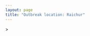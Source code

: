 ```yaml
---
layout: page
title: "Outbreak location: Raichur"
---
```

<div id="mapid">
<script src="https://buda-magenta.github.io/hazard_map/load_map.js"></script>
><script>
var marker_outbreak = L.marker([16.083333, 77.166667],{"autoPan": true}).addTo(map); marker_outbreak.bindTooltip("Raichur").openTooltip();

var circle_1 = L.circle([17.388786, 78.461065], {"pane": "markerPane", "color": "red", "fill": true, "fillOpacity": 0.2, "fillRule": "evenodd", "lineCap": "round", "lineJoin": "round", "opacity": 1.0, "radius": 561030, "stroke": true, "weight": 2}).addTo(map);
circle_1.bindTooltip("Hyderabad<br>rank: 1<br>hazard index: 0.140258")

var circle_2 = L.circle([17.849907, 75.276320], {"pane": "markerPane", "color": "red", "fill": true, "fillOpacity": 0.2, "fillRule": "evenodd", "lineCap": "round", "lineJoin": "round", "opacity": 1.0, "radius": 205817, "stroke": true, "weight": 2}).addTo(map);
circle_2.bindTooltip("Solapur<br>rank: 2<br>hazard index: 0.051454")

var circle_3 = L.circle([17.910400, 77.519900], {"pane": "markerPane", "color": "red", "fill": true, "fillOpacity": 0.2, "fillRule": "evenodd", "lineCap": "round", "lineJoin": "round", "opacity": 1.0, "radius": 80006, "stroke": true, "weight": 2}).addTo(map);
circle_3.bindTooltip("Bidar<br>rank: 3<br>hazard index: 0.020002")

var circle_4 = L.circle([18.793568, 80.815939], {"pane": "markerPane", "color": "red", "fill": true, "fillOpacity": 0.2, "fillRule": "evenodd", "lineCap": "round", "lineJoin": "round", "opacity": 1.0, "radius": 58972, "stroke": true, "weight": 2}).addTo(map);
circle_4.bindTooltip("Bijapur<br>rank: 4<br>hazard index: 0.014743")

var circle_5 = L.circle([12.979120, 77.591300], {"pane": "markerPane", "color": "red", "fill": true, "fillOpacity": 0.2, "fillRule": "evenodd", "lineCap": "round", "lineJoin": "round", "opacity": 1.0, "radius": 43272, "stroke": true, "weight": 2}).addTo(map);
circle_5.bindTooltip("Bangalore<br>rank: 5<br>hazard index: 0.010818")

var circle_6 = L.circle([15.631900, 77.275900], {"pane": "markerPane", "color": "red", "fill": true, "fillOpacity": 0.2, "fillRule": "evenodd", "lineCap": "round", "lineJoin": "round", "opacity": 1.0, "radius": 41405, "stroke": true, "weight": 2}).addTo(map);
circle_6.bindTooltip("Adoni<br>rank: 6<br>hazard index: 0.010351")

var circle_7 = L.circle([15.119651, 77.455290], {"pane": "markerPane", "color": "red", "fill": true, "fillOpacity": 0.2, "fillRule": "evenodd", "lineCap": "round", "lineJoin": "round", "opacity": 1.0, "radius": 33452, "stroke": true, "weight": 2}).addTo(map);
circle_7.bindTooltip("Guntakal<br>rank: 7<br>hazard index: 0.008363")

var circle_8 = L.circle([15.475377, 78.478558], {"pane": "markerPane", "color": "red", "fill": true, "fillOpacity": 0.2, "fillRule": "evenodd", "lineCap": "round", "lineJoin": "round", "opacity": 1.0, "radius": 33149, "stroke": true, "weight": 2}).addTo(map);
circle_8.bindTooltip("Nandyal<br>rank: 8<br>hazard index: 0.008287")

var circle_9 = L.circle([16.181939, 81.135130], {"pane": "markerPane", "color": "red", "fill": true, "fillOpacity": 0.2, "fillRule": "evenodd", "lineCap": "round", "lineJoin": "round", "opacity": 1.0, "radius": 29747, "stroke": true, "weight": 2}).addTo(map);
circle_9.bindTooltip("Machilipatnam<br>rank: 9<br>hazard index: 0.007437")

var circle_10 = L.circle([14.475294, 78.821686], {"pane": "markerPane", "color": "red", "fill": true, "fillOpacity": 0.2, "fillRule": "evenodd", "lineCap": "round", "lineJoin": "round", "opacity": 1.0, "radius": 29701, "stroke": true, "weight": 2}).addTo(map);
circle_10.bindTooltip("Kadapa<br>rank: 10<br>hazard index: 0.007425")

var circle_11 = L.circle([13.083694, 80.270186], {"pane": "markerPane", "color": "red", "fill": true, "fillOpacity": 0.2, "fillRule": "evenodd", "lineCap": "round", "lineJoin": "round", "opacity": 1.0, "radius": 28201, "stroke": true, "weight": 2}).addTo(map);
circle_11.bindTooltip("Chennai<br>rank: 11<br>hazard index: 0.007050")

var circle_12 = L.circle([15.266493, 76.387230], {"pane": "markerPane", "color": "red", "fill": true, "fillOpacity": 0.2, "fillRule": "evenodd", "lineCap": "round", "lineJoin": "round", "opacity": 1.0, "radius": 27759, "stroke": true, "weight": 2}).addTo(map);
circle_12.bindTooltip("Hospet<br>rank: 12<br>hazard index: 0.006940")

var circle_13 = L.circle([13.631637, 79.423171], {"pane": "markerPane", "color": "red", "fill": true, "fillOpacity": 0.2, "fillRule": "evenodd", "lineCap": "round", "lineJoin": "round", "opacity": 1.0, "radius": 27187, "stroke": true, "weight": 2}).addTo(map);
circle_13.bindTooltip("Tirupati<br>rank: 13<br>hazard index: 0.006797")

var circle_14 = L.circle([14.906956, 78.009707], {"pane": "markerPane", "color": "red", "fill": true, "fillOpacity": 0.2, "fillRule": "evenodd", "lineCap": "round", "lineJoin": "round", "opacity": 1.0, "radius": 25121, "stroke": true, "weight": 2}).addTo(map);
circle_14.bindTooltip("Tadipatri<br>rank: 14<br>hazard index: 0.006280")

var circle_15 = L.circle([17.166667, 77.083333], {"pane": "markerPane", "color": "red", "fill": true, "fillOpacity": 0.2, "fillRule": "evenodd", "lineCap": "round", "lineJoin": "round", "opacity": 1.0, "radius": 22343, "stroke": true, "weight": 2}).addTo(map);
circle_15.bindTooltip("Gulbarga<br>rank: 15<br>hazard index: 0.005586")

var circle_16 = L.circle([15.426365, 75.630079], {"pane": "markerPane", "color": "red", "fill": true, "fillOpacity": 0.2, "fillRule": "evenodd", "lineCap": "round", "lineJoin": "round", "opacity": 1.0, "radius": 19784, "stroke": true, "weight": 2}).addTo(map);
circle_16.bindTooltip("Gadag<br>rank: 16<br>hazard index: 0.004946")

var circle_17 = L.circle([15.143395, 76.919388], {"pane": "markerPane", "color": "red", "fill": true, "fillOpacity": 0.2, "fillRule": "evenodd", "lineCap": "round", "lineJoin": "round", "opacity": 1.0, "radius": 18690, "stroke": true, "weight": 2}).addTo(map);
circle_17.bindTooltip("Bellary<br>rank: 17<br>hazard index: 0.004673")

var circle_18 = L.circle([15.830925, 78.042537], {"pane": "markerPane", "color": "red", "fill": true, "fillOpacity": 0.2, "fillRule": "evenodd", "lineCap": "round", "lineJoin": "round", "opacity": 1.0, "radius": 17845, "stroke": true, "weight": 2}).addTo(map);
circle_18.bindTooltip("Kurnool<br>rank: 18<br>hazard index: 0.004461")

var circle_19 = L.circle([19.075990, 72.877393], {"pane": "markerPane", "color": "red", "fill": true, "fillOpacity": 0.2, "fillRule": "evenodd", "lineCap": "round", "lineJoin": "round", "opacity": 1.0, "radius": 15939, "stroke": true, "weight": 2}).addTo(map);
circle_19.bindTooltip("Mumbai<br>rank: 19<br>hazard index: 0.003985")

var circle_20 = L.circle([16.743454, 77.992319], {"pane": "markerPane", "color": "red", "fill": true, "fillOpacity": 0.2, "fillRule": "evenodd", "lineCap": "round", "lineJoin": "round", "opacity": 1.0, "radius": 15100, "stroke": true, "weight": 2}).addTo(map);
circle_20.bindTooltip("Mahbubnagar<br>rank: 20<br>hazard index: 0.003775")

var circle_21 = L.circle([14.654623, 77.556260], {"pane": "markerPane", "color": "red", "fill": true, "fillOpacity": 0.2, "fillRule": "evenodd", "lineCap": "round", "lineJoin": "round", "opacity": 1.0, "radius": 13924, "stroke": true, "weight": 2}).addTo(map);
circle_21.bindTooltip("Anantapur<br>rank: 21<br>hazard index: 0.003481")

var circle_22 = L.circle([18.351469, 76.755121], {"pane": "markerPane", "color": "red", "fill": true, "fillOpacity": 0.2, "fillRule": "evenodd", "lineCap": "round", "lineJoin": "round", "opacity": 1.0, "radius": 13336, "stroke": true, "weight": 2}).addTo(map);
circle_22.bindTooltip("Latur<br>rank: 22<br>hazard index: 0.003334")

var circle_23 = L.circle([15.431506, 76.532774], {"pane": "markerPane", "color": "red", "fill": true, "fillOpacity": 0.2, "fillRule": "evenodd", "lineCap": "round", "lineJoin": "round", "opacity": 1.0, "radius": 12987, "stroke": true, "weight": 2}).addTo(map);
circle_23.bindTooltip("Gangawati<br>rank: 23<br>hazard index: 0.003247")

var circle_24 = L.circle([17.980609, 79.598212], {"pane": "markerPane", "color": "red", "fill": true, "fillOpacity": 0.2, "fillRule": "evenodd", "lineCap": "round", "lineJoin": "round", "opacity": 1.0, "radius": 12250, "stroke": true, "weight": 2}).addTo(map);
circle_24.bindTooltip("Warangal<br>rank: 24<br>hazard index: 0.003063")

var circle_25 = L.circle([16.185317, 75.696792], {"pane": "markerPane", "color": "red", "fill": true, "fillOpacity": 0.2, "fillRule": "evenodd", "lineCap": "round", "lineJoin": "round", "opacity": 1.0, "radius": 12179, "stroke": true, "weight": 2}).addTo(map);
circle_25.bindTooltip("Bagalkot<br>rank: 25<br>hazard index: 0.003045")

var circle_26 = L.circle([18.521428, 73.854454], {"pane": "markerPane", "color": "red", "fill": true, "fillOpacity": 0.2, "fillRule": "evenodd", "lineCap": "round", "lineJoin": "round", "opacity": 1.0, "radius": 11410, "stroke": true, "weight": 2}).addTo(map);
circle_26.bindTooltip("Pune<br>rank: 26<br>hazard index: 0.002853")

var circle_27 = L.circle([16.508759, 80.618510], {"pane": "markerPane", "color": "red", "fill": true, "fillOpacity": 0.2, "fillRule": "evenodd", "lineCap": "round", "lineJoin": "round", "opacity": 1.0, "radius": 9964, "stroke": true, "weight": 2}).addTo(map);
circle_27.bindTooltip("Vijayawada<br>rank: 27<br>hazard index: 0.002491")

var circle_28 = L.circle([28.651718, 77.221939], {"pane": "markerPane", "color": "red", "fill": true, "fillOpacity": 0.2, "fillRule": "evenodd", "lineCap": "round", "lineJoin": "round", "opacity": 1.0, "radius": 9707, "stroke": true, "weight": 2}).addTo(map);
circle_28.bindTooltip("Delhi<br>rank: 28<br>hazard index: 0.002427")

var circle_29 = L.circle([26.055318, 82.993139], {"pane": "markerPane", "color": "red", "fill": true, "fillOpacity": 0.2, "fillRule": "evenodd", "lineCap": "round", "lineJoin": "round", "opacity": 1.0, "radius": 9395, "stroke": true, "weight": 2}).addTo(map);
circle_29.bindTooltip("Nizamabad<br>rank: 29<br>hazard index: 0.002349")

var circle_30 = L.circle([19.169335, 77.311013], {"pane": "markerPane", "color": "red", "fill": true, "fillOpacity": 0.2, "fillRule": "evenodd", "lineCap": "round", "lineJoin": "round", "opacity": 1.0, "radius": 7985, "stroke": true, "weight": 2}).addTo(map);
circle_30.bindTooltip("Nanded Waghala<br>rank: 30<br>hazard index: 0.001996")

var circle_31 = L.circle([17.723128, 83.301284], {"pane": "markerPane", "color": "red", "fill": true, "fillOpacity": 0.2, "fillRule": "evenodd", "lineCap": "round", "lineJoin": "round", "opacity": 1.0, "radius": 7674, "stroke": true, "weight": 2}).addTo(map);
circle_31.bindTooltip("Visakhapatnam<br>rank: 31<br>hazard index: 0.001919")

var circle_32 = L.circle([18.761516, 79.478785], {"pane": "markerPane", "color": "red", "fill": true, "fillOpacity": 0.2, "fillRule": "evenodd", "lineCap": "round", "lineJoin": "round", "opacity": 1.0, "radius": 6810, "stroke": true, "weight": 2}).addTo(map);
circle_32.bindTooltip("Ramagundam<br>rank: 32<br>hazard index: 0.001703")

var circle_33 = L.circle([19.290314, 76.602903], {"pane": "markerPane", "color": "red", "fill": true, "fillOpacity": 0.2, "fillRule": "evenodd", "lineCap": "round", "lineJoin": "round", "opacity": 1.0, "radius": 6695, "stroke": true, "weight": 2}).addTo(map);
circle_33.bindTooltip("Parbhani<br>rank: 33<br>hazard index: 0.001674")

var circle_34 = L.circle([20.843512, 75.525927], {"pane": "markerPane", "color": "red", "fill": true, "fillOpacity": 0.2, "fillRule": "evenodd", "lineCap": "round", "lineJoin": "round", "opacity": 1.0, "radius": 6672, "stroke": true, "weight": 2}).addTo(map);
circle_34.bindTooltip("Jalgaon<br>rank: 34<br>hazard index: 0.001668")

var circle_35 = L.circle([16.291519, 80.454159], {"pane": "markerPane", "color": "red", "fill": true, "fillOpacity": 0.2, "fillRule": "evenodd", "lineCap": "round", "lineJoin": "round", "opacity": 1.0, "radius": 6431, "stroke": true, "weight": 2}).addTo(map);
circle_35.bindTooltip("Guntur<br>rank: 35<br>hazard index: 0.001608")

var circle_36 = L.circle([14.422347, 77.720069], {"pane": "markerPane", "color": "red", "fill": true, "fillOpacity": 0.2, "fillRule": "evenodd", "lineCap": "round", "lineJoin": "round", "opacity": 1.0, "radius": 6301, "stroke": true, "weight": 2}).addTo(map);
circle_36.bindTooltip("Dharmavaram<br>rank: 36<br>hazard index: 0.001575")

var circle_37 = L.circle([18.437436, 77.110521], {"pane": "markerPane", "color": "red", "fill": true, "fillOpacity": 0.2, "fillRule": "evenodd", "lineCap": "round", "lineJoin": "round", "opacity": 1.0, "radius": 5882, "stroke": true, "weight": 2}).addTo(map);
circle_37.bindTooltip("Udgir<br>rank: 37<br>hazard index: 0.001471")

var circle_38 = L.circle([16.850253, 74.594888], {"pane": "markerPane", "color": "red", "fill": true, "fillOpacity": 0.2, "fillRule": "evenodd", "lineCap": "round", "lineJoin": "round", "opacity": 1.0, "radius": 5848, "stroke": true, "weight": 2}).addTo(map);
circle_38.bindTooltip("Sangli<br>rank: 38<br>hazard index: 0.001462")

var circle_39 = L.circle([16.702841, 74.240533], {"pane": "markerPane", "color": "red", "fill": true, "fillOpacity": 0.2, "fillRule": "evenodd", "lineCap": "round", "lineJoin": "round", "opacity": 1.0, "radius": 4939, "stroke": true, "weight": 2}).addTo(map);
circle_39.bindTooltip("Kolhapur<br>rank: 39<br>hazard index: 0.001235")

var circle_40 = L.circle([22.541418, 88.357691], {"pane": "markerPane", "color": "red", "fill": true, "fillOpacity": 0.2, "fillRule": "evenodd", "lineCap": "round", "lineJoin": "round", "opacity": 1.0, "radius": 4587, "stroke": true, "weight": 2}).addTo(map);
circle_40.bindTooltip("Kolkata<br>rank: 40<br>hazard index: 0.001147")

var circle_41 = L.circle([11.001812, 76.962842], {"pane": "markerPane", "color": "red", "fill": true, "fillOpacity": 0.2, "fillRule": "evenodd", "lineCap": "round", "lineJoin": "round", "opacity": 1.0, "radius": 4219, "stroke": true, "weight": 2}).addTo(map);
circle_41.bindTooltip("Coimbatore<br>rank: 41<br>hazard index: 0.001055")

var circle_42 = L.circle([18.627929, 73.800983], {"pane": "markerPane", "color": "red", "fill": true, "fillOpacity": 0.2, "fillRule": "evenodd", "lineCap": "round", "lineJoin": "round", "opacity": 1.0, "radius": 3700, "stroke": true, "weight": 2}).addTo(map);
circle_42.bindTooltip("Pimpri Chinchwad<br>rank: 42<br>hazard index: 0.000925")

var circle_43 = L.circle([18.434644, 79.132265], {"pane": "markerPane", "color": "red", "fill": true, "fillOpacity": 0.2, "fillRule": "evenodd", "lineCap": "round", "lineJoin": "round", "opacity": 1.0, "radius": 3551, "stroke": true, "weight": 2}).addTo(map);
circle_43.bindTooltip("Karimnagar<br>rank: 43<br>hazard index: 0.000888")

var circle_44 = L.circle([11.664300, 78.146000], {"pane": "markerPane", "color": "red", "fill": true, "fillOpacity": 0.2, "fillRule": "evenodd", "lineCap": "round", "lineJoin": "round", "opacity": 1.0, "radius": 3514, "stroke": true, "weight": 2}).addTo(map);
circle_44.bindTooltip("Salem<br>rank: 44<br>hazard index: 0.000879")

var circle_45 = L.circle([15.351838, 75.137985], {"pane": "markerPane", "color": "red", "fill": true, "fillOpacity": 0.2, "fillRule": "evenodd", "lineCap": "round", "lineJoin": "round", "opacity": 1.0, "radius": 3171, "stroke": true, "weight": 2}).addTo(map);
circle_45.bindTooltip("Hubli<br>rank: 45<br>hazard index: 0.000793")

var circle_46 = L.circle([16.857964, 79.217494], {"pane": "markerPane", "color": "red", "fill": true, "fillOpacity": 0.2, "fillRule": "evenodd", "lineCap": "round", "lineJoin": "round", "opacity": 1.0, "radius": 3043, "stroke": true, "weight": 2}).addTo(map);
circle_46.bindTooltip("Nalgonda<br>rank: 46<br>hazard index: 0.000761")

var circle_47 = L.circle([16.432998, 80.993715], {"pane": "markerPane", "color": "red", "fill": true, "fillOpacity": 0.2, "fillRule": "evenodd", "lineCap": "round", "lineJoin": "round", "opacity": 1.0, "radius": 2819, "stroke": true, "weight": 2}).addTo(map);
circle_47.bindTooltip("Gudivada<br>rank: 47<br>hazard index: 0.000705")

var circle_48 = L.circle([8.576971, 77.050125], {"pane": "markerPane", "color": "red", "fill": true, "fillOpacity": 0.2, "fillRule": "evenodd", "lineCap": "round", "lineJoin": "round", "opacity": 1.0, "radius": 2674, "stroke": true, "weight": 2}).addTo(map);
circle_48.bindTooltip("Thiruvananthapuram<br>rank: 48<br>hazard index: 0.000669")

var circle_49 = L.circle([17.500000, 80.333333], {"pane": "markerPane", "color": "red", "fill": true, "fillOpacity": 0.2, "fillRule": "evenodd", "lineCap": "round", "lineJoin": "round", "opacity": 1.0, "radius": 2540, "stroke": true, "weight": 2}).addTo(map);
circle_49.bindTooltip("Khammam<br>rank: 49<br>hazard index: 0.000635")

var circle_50 = L.circle([13.160105, 79.155551], {"pane": "markerPane", "color": "red", "fill": true, "fillOpacity": 0.2, "fillRule": "evenodd", "lineCap": "round", "lineJoin": "round", "opacity": 1.0, "radius": 2449, "stroke": true, "weight": 2}).addTo(map);
circle_50.bindTooltip("Chittoor<br>rank: 50<br>hazard index: 0.000612")

var circle_51 = L.circle([20.266777, 85.843559], {"pane": "markerPane", "color": "red", "fill": true, "fillOpacity": 0.2, "fillRule": "evenodd", "lineCap": "round", "lineJoin": "round", "opacity": 1.0, "radius": 2347, "stroke": true, "weight": 2}).addTo(map);
circle_51.bindTooltip("Bhubaneswar<br>rank: 51<br>hazard index: 0.000587")

var circle_52 = L.circle([16.870988, 79.561398], {"pane": "markerPane", "color": "red", "fill": true, "fillOpacity": 0.2, "fillRule": "evenodd", "lineCap": "round", "lineJoin": "round", "opacity": 1.0, "radius": 2336, "stroke": true, "weight": 2}).addTo(map);
circle_52.bindTooltip("Miryalaguda<br>rank: 52<br>hazard index: 0.000584")

var circle_53 = L.circle([19.194329, 72.970178], {"pane": "markerPane", "color": "red", "fill": true, "fillOpacity": 0.2, "fillRule": "evenodd", "lineCap": "round", "lineJoin": "round", "opacity": 1.0, "radius": 2319, "stroke": true, "weight": 2}).addTo(map);
circle_53.bindTooltip("Thane<br>rank: 53<br>hazard index: 0.000580")

var circle_54 = L.circle([23.021624, 72.579707], {"pane": "markerPane", "color": "red", "fill": true, "fillOpacity": 0.2, "fillRule": "evenodd", "lineCap": "round", "lineJoin": "round", "opacity": 1.0, "radius": 2263, "stroke": true, "weight": 2}).addTo(map);
circle_54.bindTooltip("Ahmedabad<br>rank: 54<br>hazard index: 0.000566")

var circle_55 = L.circle([9.926115, 78.114098], {"pane": "markerPane", "color": "red", "fill": true, "fillOpacity": 0.2, "fillRule": "evenodd", "lineCap": "round", "lineJoin": "round", "opacity": 1.0, "radius": 2189, "stroke": true, "weight": 2}).addTo(map);
circle_55.bindTooltip("Madurai<br>rank: 55<br>hazard index: 0.000547")

var circle_56 = L.circle([17.005045, 81.780473], {"pane": "markerPane", "color": "red", "fill": true, "fillOpacity": 0.2, "fillRule": "evenodd", "lineCap": "round", "lineJoin": "round", "opacity": 1.0, "radius": 2178, "stroke": true, "weight": 2}).addTo(map);
circle_56.bindTooltip("Rajahmundry<br>rank: 56<br>hazard index: 0.000545")

var circle_57 = L.circle([19.918233, 75.868625], {"pane": "markerPane", "color": "red", "fill": true, "fillOpacity": 0.2, "fillRule": "evenodd", "lineCap": "round", "lineJoin": "round", "opacity": 1.0, "radius": 2111, "stroke": true, "weight": 2}).addTo(map);
circle_57.bindTooltip("Jalna<br>rank: 57<br>hazard index: 0.000528")

var circle_58 = L.circle([12.305183, 76.655361], {"pane": "markerPane", "color": "red", "fill": true, "fillOpacity": 0.2, "fillRule": "evenodd", "lineCap": "round", "lineJoin": "round", "opacity": 1.0, "radius": 2034, "stroke": true, "weight": 2}).addTo(map);
circle_58.bindTooltip("Mysore<br>rank: 58<br>hazard index: 0.000509")

var circle_59 = L.circle([16.695935, 74.455575], {"pane": "markerPane", "color": "red", "fill": true, "fillOpacity": 0.2, "fillRule": "evenodd", "lineCap": "round", "lineJoin": "round", "opacity": 1.0, "radius": 1922, "stroke": true, "weight": 2}).addTo(map);
circle_59.bindTooltip("Ichalkaranji<br>rank: 59<br>hazard index: 0.000481")

var circle_60 = L.circle([12.869810, 74.843008], {"pane": "markerPane", "color": "red", "fill": true, "fillOpacity": 0.2, "fillRule": "evenodd", "lineCap": "round", "lineJoin": "round", "opacity": 1.0, "radius": 1829, "stroke": true, "weight": 2}).addTo(map);
circle_60.bindTooltip("Mangalore<br>rank: 60<br>hazard index: 0.000457")

var circle_61 = L.circle([15.398403, 73.812918], {"pane": "markerPane", "color": "red", "fill": true, "fillOpacity": 0.2, "fillRule": "evenodd", "lineCap": "round", "lineJoin": "round", "opacity": 1.0, "radius": 1803, "stroke": true, "weight": 2}).addTo(map);
circle_61.bindTooltip("Vasco Da Gama<br>rank: 61<br>hazard index: 0.000451")

var circle_62 = L.circle([11.101781, 77.345192], {"pane": "markerPane", "color": "red", "fill": true, "fillOpacity": 0.2, "fillRule": "evenodd", "lineCap": "round", "lineJoin": "round", "opacity": 1.0, "radius": 1767, "stroke": true, "weight": 2}).addTo(map);
circle_62.bindTooltip("Tiruppur<br>rank: 62<br>hazard index: 0.000442")

var circle_63 = L.circle([21.149813, 79.082056], {"pane": "markerPane", "color": "red", "fill": true, "fillOpacity": 0.2, "fillRule": "evenodd", "lineCap": "round", "lineJoin": "round", "opacity": 1.0, "radius": 1700, "stroke": true, "weight": 2}).addTo(map);
circle_63.bindTooltip("Nagpur<br>rank: 63<br>hazard index: 0.000425")

var circle_64 = L.circle([26.915458, 75.818982], {"pane": "markerPane", "color": "red", "fill": true, "fillOpacity": 0.2, "fillRule": "evenodd", "lineCap": "round", "lineJoin": "round", "opacity": 1.0, "radius": 1648, "stroke": true, "weight": 2}).addTo(map);
circle_64.bindTooltip("Jaipur<br>rank: 64<br>hazard index: 0.000412")

var circle_65 = L.circle([15.857267, 74.506934], {"pane": "markerPane", "color": "red", "fill": true, "fillOpacity": 0.2, "fillRule": "evenodd", "lineCap": "round", "lineJoin": "round", "opacity": 1.0, "radius": 1640, "stroke": true, "weight": 2}).addTo(map);
circle_65.bindTooltip("Belgaum<br>rank: 65<br>hazard index: 0.000410")

var circle_66 = L.circle([10.804973, 78.687030], {"pane": "markerPane", "color": "red", "fill": true, "fillOpacity": 0.2, "fillRule": "evenodd", "lineCap": "round", "lineJoin": "round", "opacity": 1.0, "radius": 1609, "stroke": true, "weight": 2}).addTo(map);
circle_66.bindTooltip("Tiruchirappalli<br>rank: 66<br>hazard index: 0.000402")

var circle_67 = L.circle([9.931308, 76.267414], {"pane": "markerPane", "color": "red", "fill": true, "fillOpacity": 0.2, "fillRule": "evenodd", "lineCap": "round", "lineJoin": "round", "opacity": 1.0, "radius": 1598, "stroke": true, "weight": 2}).addTo(map);
circle_67.bindTooltip("Kochi<br>rank: 67<br>hazard index: 0.000400")

var circle_68 = L.circle([14.466127, 75.920636], {"pane": "markerPane", "color": "red", "fill": true, "fillOpacity": 0.2, "fillRule": "evenodd", "lineCap": "round", "lineJoin": "round", "opacity": 1.0, "radius": 1392, "stroke": true, "weight": 2}).addTo(map);
circle_68.bindTooltip("Davanagere<br>rank: 68<br>hazard index: 0.000348")

var circle_69 = L.circle([14.449372, 79.987376], {"pane": "markerPane", "color": "red", "fill": true, "fillOpacity": 0.2, "fillRule": "evenodd", "lineCap": "round", "lineJoin": "round", "opacity": 1.0, "radius": 1328, "stroke": true, "weight": 2}).addTo(map);
circle_69.bindTooltip("Nellore<br>rank: 69<br>hazard index: 0.000332")

var circle_70 = L.circle([25.335649, 83.007629], {"pane": "markerPane", "color": "red", "fill": true, "fillOpacity": 0.2, "fillRule": "evenodd", "lineCap": "round", "lineJoin": "round", "opacity": 1.0, "radius": 1283, "stroke": true, "weight": 2}).addTo(map);
circle_70.bindTooltip("Varanasi<br>rank: 70<br>hazard index: 0.000321")

var circle_71 = L.circle([21.237947, 81.633683], {"pane": "markerPane", "color": "red", "fill": true, "fillOpacity": 0.2, "fillRule": "evenodd", "lineCap": "round", "lineJoin": "round", "opacity": 1.0, "radius": 1254, "stroke": true, "weight": 2}).addTo(map);
circle_71.bindTooltip("Raipur<br>rank: 71<br>hazard index: 0.000314")

var circle_72 = L.circle([8.887951, 76.595501], {"pane": "markerPane", "color": "red", "fill": true, "fillOpacity": 0.2, "fillRule": "evenodd", "lineCap": "round", "lineJoin": "round", "opacity": 1.0, "radius": 1240, "stroke": true, "weight": 2}).addTo(map);
circle_72.bindTooltip("Kollam<br>rank: 72<br>hazard index: 0.000310")

var circle_73 = L.circle([19.087076, 82.023572], {"pane": "markerPane", "color": "red", "fill": true, "fillOpacity": 0.2, "fillRule": "evenodd", "lineCap": "round", "lineJoin": "round", "opacity": 1.0, "radius": 1182, "stroke": true, "weight": 2}).addTo(map);
circle_73.bindTooltip("Jagdalpur<br>rank: 73<br>hazard index: 0.000296")

var circle_74 = L.circle([10.525626, 76.213254], {"pane": "markerPane", "color": "red", "fill": true, "fillOpacity": 0.2, "fillRule": "evenodd", "lineCap": "round", "lineJoin": "round", "opacity": 1.0, "radius": 1121, "stroke": true, "weight": 2}).addTo(map);
circle_74.bindTooltip("Thrissur<br>rank: 74<br>hazard index: 0.000280")

var circle_75 = L.circle([13.340077, 77.100621], {"pane": "markerPane", "color": "red", "fill": true, "fillOpacity": 0.2, "fillRule": "evenodd", "lineCap": "round", "lineJoin": "round", "opacity": 1.0, "radius": 1105, "stroke": true, "weight": 2}).addTo(map);
circle_75.bindTooltip("Tumkur<br>rank: 75<br>hazard index: 0.000276")

var circle_76 = L.circle([19.250000, 74.750000], {"pane": "markerPane", "color": "red", "fill": true, "fillOpacity": 0.2, "fillRule": "evenodd", "lineCap": "round", "lineJoin": "round", "opacity": 1.0, "radius": 1072, "stroke": true, "weight": 2}).addTo(map);
circle_76.bindTooltip("Ahmadnagar<br>rank: 76<br>hazard index: 0.000268")

var circle_77 = L.circle([8.188047, 77.429049], {"pane": "markerPane", "color": "red", "fill": true, "fillOpacity": 0.2, "fillRule": "evenodd", "lineCap": "round", "lineJoin": "round", "opacity": 1.0, "radius": 1069, "stroke": true, "weight": 2}).addTo(map);
circle_77.bindTooltip("Nagercoil<br>rank: 77<br>hazard index: 0.000267")

var circle_78 = L.circle([16.676135, 81.170868], {"pane": "markerPane", "color": "red", "fill": true, "fillOpacity": 0.2, "fillRule": "evenodd", "lineCap": "round", "lineJoin": "round", "opacity": 1.0, "radius": 1062, "stroke": true, "weight": 2}).addTo(map);
circle_78.bindTooltip("Eluru<br>rank: 78<br>hazard index: 0.000266")

var circle_79 = L.circle([26.838100, 80.934600], {"pane": "markerPane", "color": "red", "fill": true, "fillOpacity": 0.2, "fillRule": "evenodd", "lineCap": "round", "lineJoin": "round", "opacity": 1.0, "radius": 1001, "stroke": true, "weight": 2}).addTo(map);
circle_79.bindTooltip("Lucknow<br>rank: 79<br>hazard index: 0.000250")

var circle_80 = L.circle([25.531031, 78.652689], {"pane": "markerPane", "color": "red", "fill": true, "fillOpacity": 0.2, "fillRule": "evenodd", "lineCap": "round", "lineJoin": "round", "opacity": 1.0, "radius": 963, "stroke": true, "weight": 2}).addTo(map);
circle_80.bindTooltip("Jhansi<br>rank: 80<br>hazard index: 0.000241")

var circle_81 = L.circle([13.573260, 78.479146], {"pane": "markerPane", "color": "red", "fill": true, "fillOpacity": 0.2, "fillRule": "evenodd", "lineCap": "round", "lineJoin": "round", "opacity": 1.0, "radius": 932, "stroke": true, "weight": 2}).addTo(map);
circle_81.bindTooltip("Madanapalle<br>rank: 81<br>hazard index: 0.000233")

var circle_82 = L.circle([22.720362, 75.868200], {"pane": "markerPane", "color": "red", "fill": true, "fillOpacity": 0.2, "fillRule": "evenodd", "lineCap": "round", "lineJoin": "round", "opacity": 1.0, "radius": 829, "stroke": true, "weight": 2}).addTo(map);
circle_82.bindTooltip("Indore<br>rank: 82<br>hazard index: 0.000207")

var circle_83 = L.circle([16.237773, 80.646422], {"pane": "markerPane", "color": "red", "fill": true, "fillOpacity": 0.2, "fillRule": "evenodd", "lineCap": "round", "lineJoin": "round", "opacity": 1.0, "radius": 822, "stroke": true, "weight": 2}).addTo(map);
circle_83.bindTooltip("Tenali<br>rank: 83<br>hazard index: 0.000206")

var circle_84 = L.circle([18.169844, 76.117963], {"pane": "markerPane", "color": "red", "fill": true, "fillOpacity": 0.2, "fillRule": "evenodd", "lineCap": "round", "lineJoin": "round", "opacity": 1.0, "radius": 768, "stroke": true, "weight": 2}).addTo(map);
circle_84.bindTooltip("Osmanabad<br>rank: 84<br>hazard index: 0.000192")

var circle_85 = L.circle([23.370035, 85.325013], {"pane": "markerPane", "color": "red", "fill": true, "fillOpacity": 0.2, "fillRule": "evenodd", "lineCap": "round", "lineJoin": "round", "opacity": 1.0, "radius": 697, "stroke": true, "weight": 2}).addTo(map);
circle_85.bindTooltip("Ranchi<br>rank: 85<br>hazard index: 0.000174")

var circle_86 = L.circle([21.170200, 72.831100], {"pane": "markerPane", "color": "red", "fill": true, "fillOpacity": 0.2, "fillRule": "evenodd", "lineCap": "round", "lineJoin": "round", "opacity": 1.0, "radius": 633, "stroke": true, "weight": 2}).addTo(map);
circle_86.bindTooltip("Surat<br>rank: 86<br>hazard index: 0.000158")

var circle_87 = L.circle([11.369204, 77.676627], {"pane": "markerPane", "color": "red", "fill": true, "fillOpacity": 0.2, "fillRule": "evenodd", "lineCap": "round", "lineJoin": "round", "opacity": 1.0, "radius": 632, "stroke": true, "weight": 2}).addTo(map);
circle_87.bindTooltip("Erode<br>rank: 87<br>hazard index: 0.000158")

var circle_88 = L.circle([8.701220, 77.579269], {"pane": "markerPane", "color": "red", "fill": true, "fillOpacity": 0.2, "fillRule": "evenodd", "lineCap": "round", "lineJoin": "round", "opacity": 1.0, "radius": 594, "stroke": true, "weight": 2}).addTo(map);
circle_88.bindTooltip("Tirunelveli<br>rank: 88<br>hazard index: 0.000149")

var circle_89 = L.circle([13.826383, 77.493772], {"pane": "markerPane", "color": "red", "fill": true, "fillOpacity": 0.2, "fillRule": "evenodd", "lineCap": "round", "lineJoin": "round", "opacity": 1.0, "radius": 579, "stroke": true, "weight": 2}).addTo(map);
circle_89.bindTooltip("Hindupur<br>rank: 89<br>hazard index: 0.000145")

var circle_90 = L.circle([12.955100, 78.269900], {"pane": "markerPane", "color": "red", "fill": true, "fillOpacity": 0.2, "fillRule": "evenodd", "lineCap": "round", "lineJoin": "round", "opacity": 1.0, "radius": 549, "stroke": true, "weight": 2}).addTo(map);
circle_90.bindTooltip("Robertson Pet<br>rank: 90<br>hazard index: 0.000137")

var circle_91 = L.circle([23.258486, 77.401989], {"pane": "markerPane", "color": "red", "fill": true, "fillOpacity": 0.2, "fillRule": "evenodd", "lineCap": "round", "lineJoin": "round", "opacity": 1.0, "radius": 546, "stroke": true, "weight": 2}).addTo(map);
circle_91.bindTooltip("Bhopal<br>rank: 91<br>hazard index: 0.000137")

var circle_92 = L.circle([18.182992, 75.743925], {"pane": "markerPane", "color": "red", "fill": true, "fillOpacity": 0.2, "fillRule": "evenodd", "lineCap": "round", "lineJoin": "round", "opacity": 1.0, "radius": 530, "stroke": true, "weight": 2}).addTo(map);
circle_92.bindTooltip("Barshi<br>rank: 92<br>hazard index: 0.000133")

var circle_93 = L.circle([16.238924, 80.047288], {"pane": "markerPane", "color": "red", "fill": true, "fillOpacity": 0.2, "fillRule": "evenodd", "lineCap": "round", "lineJoin": "round", "opacity": 1.0, "radius": 528, "stroke": true, "weight": 2}).addTo(map);
circle_93.bindTooltip("Narasaraopet<br>rank: 93<br>hazard index: 0.000132")

var circle_94 = L.circle([20.993276, 75.839983], {"pane": "markerPane", "color": "red", "fill": true, "fillOpacity": 0.2, "fillRule": "evenodd", "lineCap": "round", "lineJoin": "round", "opacity": 1.0, "radius": 521, "stroke": true, "weight": 2}).addTo(map);
circle_94.bindTooltip("Bhusawal<br>rank: 94<br>hazard index: 0.000130")

var circle_95 = L.circle([23.160894, 79.949770], {"pane": "markerPane", "color": "red", "fill": true, "fillOpacity": 0.2, "fillRule": "evenodd", "lineCap": "round", "lineJoin": "round", "opacity": 1.0, "radius": 504, "stroke": true, "weight": 2}).addTo(map);
circle_95.bindTooltip("Jabalpur<br>rank: 95<br>hazard index: 0.000126")

var circle_96 = L.circle([25.438130, 81.833800], {"pane": "markerPane", "color": "red", "fill": true, "fillOpacity": 0.2, "fillRule": "evenodd", "lineCap": "round", "lineJoin": "round", "opacity": 1.0, "radius": 491, "stroke": true, "weight": 2}).addTo(map);
circle_96.bindTooltip("Allahabad<br>rank: 96<br>hazard index: 0.000123")

var circle_97 = L.circle([20.761862, 77.192172], {"pane": "markerPane", "color": "red", "fill": true, "fillOpacity": 0.2, "fillRule": "evenodd", "lineCap": "round", "lineJoin": "round", "opacity": 1.0, "radius": 490, "stroke": true, "weight": 2}).addTo(map);
circle_97.bindTooltip("Akola<br>rank: 97<br>hazard index: 0.000123")

var circle_98 = L.circle([14.752266, 78.548552], {"pane": "markerPane", "color": "red", "fill": true, "fillOpacity": 0.2, "fillRule": "evenodd", "lineCap": "round", "lineJoin": "round", "opacity": 1.0, "radius": 474, "stroke": true, "weight": 2}).addTo(map);
circle_98.bindTooltip("Proddatur<br>rank: 98<br>hazard index: 0.000119")

var circle_99 = L.circle([14.226644, 76.400512], {"pane": "markerPane", "color": "red", "fill": true, "fillOpacity": 0.2, "fillRule": "evenodd", "lineCap": "round", "lineJoin": "round", "opacity": 1.0, "radius": 466, "stroke": true, "weight": 2}).addTo(map);
circle_99.bindTooltip("Chitradurga<br>rank: 99<br>hazard index: 0.000117")

var circle_100 = L.circle([10.787898, 76.474087], {"pane": "markerPane", "color": "red", "fill": true, "fillOpacity": 0.2, "fillRule": "evenodd", "lineCap": "round", "lineJoin": "round", "opacity": 1.0, "radius": 465, "stroke": true, "weight": 2}).addTo(map);
circle_100.bindTooltip("Palakkad<br>rank: 100<br>hazard index: 0.000116")
</script>
</div>